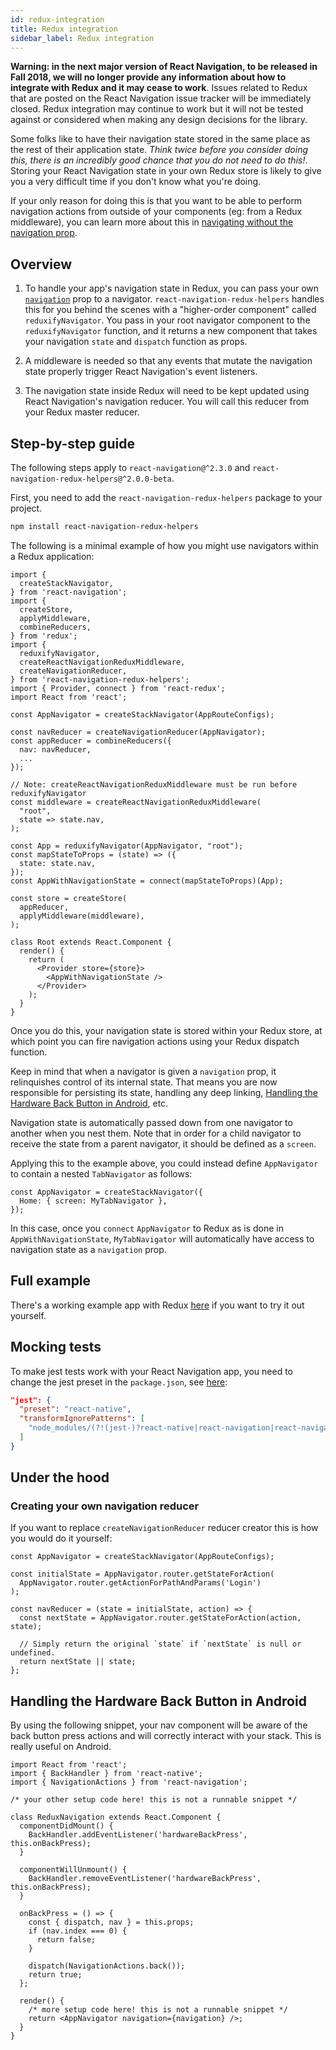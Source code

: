 ```yaml
---
id: redux-integration
title: Redux integration
sidebar_label: Redux integration
---
```


**Warning: in the next major version of React Navigation, to be released in Fall 2018, we will no longer provide any information about how to integrate with Redux and it may cease to work**. Issues related to Redux that are posted on the React Navigation issue tracker will be immediately closed. Redux integration may continue to work but it will not be tested against or considered when making any design decisions for the library.

Some folks like to have their navigation state stored in the same place as the rest of their application state. _Think twice before you consider doing this, there is an incredibly good chance that you do not need to do this!_. Storing your React Navigation state in your own Redux store is likely to give you a very difficult time if you don't know what you're doing.

If your only reason for doing this is that you want to be able to perform navigation actions from outside of your components (eg: from a Redux middleware), you can learn more about this in [navigating without the navigation prop](navigating-without-navigation-prop.md).

## Overview

1. To handle your app's navigation state in Redux, you can pass your own [`navigation`](navigation-prop.md) prop to a navigator. `react-navigation-redux-helpers` handles this for you behind the scenes with a "higher-order component" called `reduxifyNavigator`. You pass in your root navigator component to the `reduxifyNavigator` function, and it returns a new component that takes your navigation `state` and `dispatch` function as props.

2. A middleware is needed so that any events that mutate the navigation state properly trigger React Navigation's event listeners.

3. The navigation state inside Redux will need to be kept updated using React Navigation's navigation reducer. You will call this reducer from your Redux master reducer.

## Step-by-step guide

The following steps apply to `react-navigation@^2.3.0` and `react-navigation-redux-helpers@^2.0.0-beta`.

First, you need to add the `react-navigation-redux-helpers` package to your project.

```bash npm2yarn
npm install react-navigation-redux-helpers
```

The following is a minimal example of how you might use navigators within a Redux application:

```es6
import {
  createStackNavigator,
} from 'react-navigation';
import {
  createStore,
  applyMiddleware,
  combineReducers,
} from 'redux';
import {
  reduxifyNavigator,
  createReactNavigationReduxMiddleware,
  createNavigationReducer,
} from 'react-navigation-redux-helpers';
import { Provider, connect } from 'react-redux';
import React from 'react';

const AppNavigator = createStackNavigator(AppRouteConfigs);

const navReducer = createNavigationReducer(AppNavigator);
const appReducer = combineReducers({
  nav: navReducer,
  ...
});

// Note: createReactNavigationReduxMiddleware must be run before reduxifyNavigator
const middleware = createReactNavigationReduxMiddleware(
  "root",
  state => state.nav,
);

const App = reduxifyNavigator(AppNavigator, "root");
const mapStateToProps = (state) => ({
  state: state.nav,
});
const AppWithNavigationState = connect(mapStateToProps)(App);

const store = createStore(
  appReducer,
  applyMiddleware(middleware),
);

class Root extends React.Component {
  render() {
    return (
      <Provider store={store}>
        <AppWithNavigationState />
      </Provider>
    );
  }
}
```

Once you do this, your navigation state is stored within your Redux store, at which point you can fire navigation actions using your Redux dispatch function.

Keep in mind that when a navigator is given a `navigation` prop, it relinquishes control of its internal state. That means you are now responsible for persisting its state, handling any deep linking, [Handling the Hardware Back Button in Android](#handling-the-hardware-back-button-in-android), etc.

Navigation state is automatically passed down from one navigator to another when you nest them. Note that in order for a child navigator to receive the state from a parent navigator, it should be defined as a `screen`.

Applying this to the example above, you could instead define `AppNavigator` to contain a nested `TabNavigator` as follows:

```es6
const AppNavigator = createStackNavigator({
  Home: { screen: MyTabNavigator },
});
```

In this case, once you `connect` `AppNavigator` to Redux as is done in `AppWithNavigationState`, `MyTabNavigator` will automatically have access to navigation state as a `navigation` prop.

## Full example

There's a working example app with Redux [here](https://github.com/react-navigation/react-navigation/tree/2.x/examples/ReduxExample) if you want to try it out yourself.

## Mocking tests

To make jest tests work with your React Navigation app, you need to change the jest preset in the `package.json`, see [here](https://facebook.github.io/jest/docs/tutorial-react-native.html#transformignorepatterns-customization):

```json
"jest": {
  "preset": "react-native",
  "transformIgnorePatterns": [
    "node_modules/(?!(jest-)?react-native|react-navigation|react-navigation-redux-helpers)"
  ]
}
```

## Under the hood

### Creating your own navigation reducer

If you want to replace `createNavigationReducer` reducer creator this is how you would do it yourself:

```es6
const AppNavigator = createStackNavigator(AppRouteConfigs);

const initialState = AppNavigator.router.getStateForAction(
  AppNavigator.router.getActionForPathAndParams('Login')
);

const navReducer = (state = initialState, action) => {
  const nextState = AppNavigator.router.getStateForAction(action, state);

  // Simply return the original `state` if `nextState` is null or undefined.
  return nextState || state;
};
```

## Handling the Hardware Back Button in Android

By using the following snippet, your nav component will be aware of the back button press actions and will correctly interact with your stack. This is really useful on Android.

```es6
import React from 'react';
import { BackHandler } from 'react-native';
import { NavigationActions } from 'react-navigation';

/* your other setup code here! this is not a runnable snippet */

class ReduxNavigation extends React.Component {
  componentDidMount() {
    BackHandler.addEventListener('hardwareBackPress', this.onBackPress);
  }

  componentWillUnmount() {
    BackHandler.removeEventListener('hardwareBackPress', this.onBackPress);
  }

  onBackPress = () => {
    const { dispatch, nav } = this.props;
    if (nav.index === 0) {
      return false;
    }

    dispatch(NavigationActions.back());
    return true;
  };

  render() {
    /* more setup code here! this is not a runnable snippet */
    return <AppNavigator navigation={navigation} />;
  }
}
```
